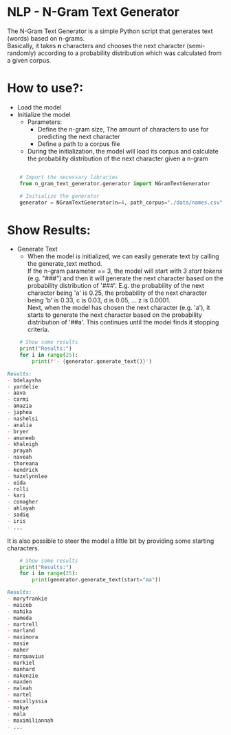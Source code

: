 # NLP - N-Gram Text Generator

The N-Gram Text Generator is a simple Python script that generates text (words) based on n-grams.  
Basically, it takes **n** characters and chooses the next character (semi-randomly) according to a probability distribution which was calculated from a given corpus.

# How to use?:

- Load the model
- Initialize the model
  - Parameters: 
    - Define the n-gram size, The amount of characters to use for predicting the next character
    - Define a path to a corpus file
  - During the initialization, the model will load its corpus and calculate the probability distribution of the next character given a n-gram

```python

    # Import the necessary libraries
    from n_gram_text_generator.generator import NGramTextGenerator

    # Initialize the generator
    generator = NGramTextGenerator(n=4, path_corpus="./data/names.csv", seed=42)
```

# Show Results:
 - Generate Text
   - When the model is initialized, we can easily generate text by calling the generate_text method.  
     If the n-gram parameter == 3, the model will start with 3 _start tokens_ (e.g. "###") and then it will generate the next character based on the probability distribution of '###'. E.g. the probability of the next character being 'a' is 0.25, the probability of the next character being 'b' is 0.33, c is 0.03, d is 0.05, ... z is 0.0001.   
     Next, when the model has chosen the next character (e.g. 'a'), it starts to generate the next character based on the probability distribution of '##a'. This continues until the model finds it stopping criteria.   

```python
    # Show some results
    print("Results:")
    for i in range(25):
        print(f'- {generator.generate_text()}')
```
``` md
Results:
- bdelaysha
- yardelie
- aava
- carmi
- amazia
- japhea
- nashelsi
- analia
- bryer
- amuneeb
- khaleigh
- prayah
- naveah
- thoreana
- kendrick
- hazelynnlee
- eida
- rolli
- kari
- conagher
- ahlayah
- sadiq
- iris
- ...
```

It is also possible to steer the model a little bit by providing some starting characters. 

```python
    # Show some results
    print("Results:")
    for i in range(25):
        print(generator.generate_text(start="ma"))
```
```md
Results:
- maryfrankie
- maicob
- mahika
- mameda
- martrell
- marland
- maximora
- masie
- maher
- marquavius
- markiel
- manhard
- makenzie
- maxden
- maleah
- martel
- macallyssia
- makye
- mala
- maximiliannah
- ...
```